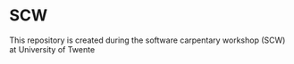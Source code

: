 # SCW
This repository is created during the software carpentary workshop (SCW) at University of Twente
